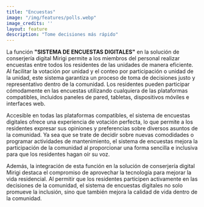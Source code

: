 ```yaml
---
title: "Encuestas"
image: "/img/features/polls.webp"
image_credits: ''
layout: feature
description: "Tome decisiones más rápido"
---
```

La función **"SISTEMA DE ENCUESTAS DIGITALES"** en la solución de conserjería digital Mirigi permite a los miembros del personal realizar encuestas entre todos los residentes de las unidades de manera eficiente. Al facilitar la votación por unidad y el conteo por participación o unidad de la unidad, este sistema garantiza un proceso de toma de decisiones justo y representativo dentro de la comunidad. Los residentes pueden participar cómodamente en las encuestas utilizando cualquiera de las plataformas compatibles, incluidos paneles de pared, tabletas, dispositivos móviles e interfaces web.

Accesible en todas las plataformas compatibles, el sistema de encuestas digitales ofrece una experiencia de votación perfecta, lo que permite a los residentes expresar sus opiniones y preferencias sobre diversos asuntos de la comunidad. Ya sea que se trate de decidir sobre nuevas comodidades o programar actividades de mantenimiento, el sistema de encuestas mejora la participación de la comunidad al proporcionar una forma sencilla e inclusiva para que los residentes hagan oír su voz.

Además, la integración de esta función en la solución de conserjería digital Mirigi destaca el compromiso de aprovechar la tecnología para mejorar la vida residencial. Al permitir que los residentes participen activamente en las decisiones de la comunidad, el sistema de encuestas digitales no solo promueve la inclusión, sino que también mejora la calidad de vida dentro de la comunidad.

